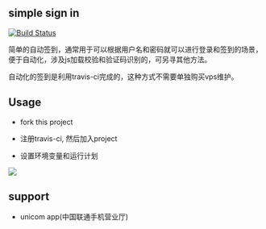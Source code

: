## simple sign in

[![Build Status](https://travis-ci.org/hxer/simpleSignin.svg?branch=unicomapp)](https://travis-ci.org/hxer/simpleSignin)

简单的自动签到，通常用于可以根据用户名和密码就可以进行登录和签到的场景，便于自动化，涉及js加载校验和验证码识别的，可另寻其他方法。

自动化的签到是利用travis-ci完成的，这种方式不需要单独购买vps维护。

## Usage

* fork this project

* 注册travis-ci, 然后加入project

* 设置环境变量和运行计划

![](travis-ci.png)

## support

* unicom app(中国联通手机营业厅)
